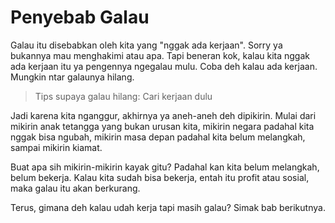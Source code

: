 # Penyebab Galau

Galau itu disebabkan oleh kita yang "nggak ada kerjaan". Sorry ya bukannya mau menghakimi atau apa. Tapi beneran kok, kalau kita nggak ada kerjaan itu ya pengennya ngegalau mulu. Coba deh kalau ada kerjaan. Mungkin ntar galaunya hilang.

> Tips supaya galau hilang: Cari kerjaan dulu

Jadi karena kita nganggur, akhirnya ya aneh-aneh deh dipikirin. Mulai dari mikirin anak tetangga yang bukan urusan kita, mikirin negara padahal kita nggak bisa ngubah, mikirin masa depan padahal kita belum melangkah, sampai mikirin kiamat.

Buat apa sih mikirin-mikirin kayak gitu? Padahal kan kita belum melangkah, belum bekerja. Kalau kita sudah bisa bekerja, entah itu profit atau sosial, maka galau itu akan berkurang.

Terus, gimana deh kalau udah kerja tapi masih galau? Simak bab berikutnya.
